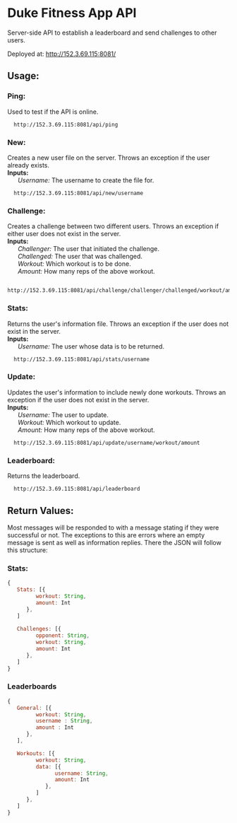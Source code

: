 # Duke Fitness App API
Server-side API to establish a leaderboard and send challenges to other users.

Deployed at: 
http://152.3.69.115:8081/

## Usage: 
### Ping:
Used to test if the API is online.  
      
      http://152.3.69.115:8081/api/ping  
      
### New:
Creates a new user file on the server. Throws an exception if the user already exists.  
**Inputs:**  
&nbsp;&nbsp;&nbsp;&nbsp;&nbsp;&nbsp;*Username:* The username to create the file for.
   
      http://152.3.69.115:8081/api/new/username   
      
### Challenge:
Creates a challenge between two different users. Throws an exception if either user does not exist in the server.  
**Inputs:**  
&nbsp;&nbsp;&nbsp;&nbsp;&nbsp;&nbsp;*Challenger:* The user that initiated the challenge.      
&nbsp;&nbsp;&nbsp;&nbsp;&nbsp;&nbsp;*Challenged:* The user that was challenged.   
&nbsp;&nbsp;&nbsp;&nbsp;&nbsp;&nbsp;*Workout:* Which workout is to be done.   
&nbsp;&nbsp;&nbsp;&nbsp;&nbsp;&nbsp;*Amount:* How many reps of the above workout.   
      
      http://152.3.69.115:8081/api/challenge/challenger/challenged/workout/amount  
      
### Stats:
Returns the user's information file. Throws an exception if the user does not exist in the server.  
**Inputs:**  
&nbsp;&nbsp;&nbsp;&nbsp;&nbsp;&nbsp;*Username:* The user whose data is to be returned.           

      http://152.3.69.115:8081/api/stats/username  
      
### Update:
Updates the user's information to include newly done workouts. Throws an exception if the user does not exist in the server.  
**Inputs:**  
&nbsp;&nbsp;&nbsp;&nbsp;&nbsp;&nbsp;*Username:* The user to update.        
&nbsp;&nbsp;&nbsp;&nbsp;&nbsp;&nbsp;*Workout:* Which workout to update.   
&nbsp;&nbsp;&nbsp;&nbsp;&nbsp;&nbsp;*Amount:* How many reps of the above workout.   

      http://152.3.69.115:8081/api/update/username/workout/amount 
      
### Leaderboard:
Returns the leaderboard.

      http://152.3.69.115:8081/api/leaderboard  
   
## Return Values:
Most messages will be responded to with a message stating if they were successful or not. The exceptions to this are errors where an empty message is sent as well as information replies. There the JSON will follow this structure:
### Stats:
```javascript
{  
   Stats: [{  
         workout: String,  
         amount: Int  
      },  
   ] 
   
   Challenges: [{  
         opponent: String,  
         workout: String,  
         amount: Int  
      },  
   ]  
}
```

### Leaderboards
```javascript
{
   General: [{
         workout: String, 
         username : String, 
         amount : Int
      },
   ],

   Workouts: [{
         workout: String, 
         data: [{
               username: String, 
               amount: Int
            },
         ]
      },
   ]
}
```
